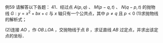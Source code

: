 例59 请解答以下各题： 41．经过点 $A \left( p , q \right)$ 、 $M \left( p - q , t \right)$ 、 $N { \big ( } q - p , t { \big ) }$ 的抛物线 $G : y = x ^ { 2 } + b x + c$ 与 $x$ 轴只有一个公共点，其中 $p \neq q$ 且 $p < 0$
(1)求抛物线的解析式；

(2)连接 $A O$ ，作 $O B \bot O A$ ，交抛物线于点 $B$ ，求证直线 $A B$ 过定点，并求出该定点的坐标．
